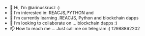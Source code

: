 - 👋 Hi, I’m @arinuskrusz :)
- 👀 I’m interested in: REACJS,PYTHON and 
- 🌱 I’m currently learning .REACJS, Python and blockchain dapps
- 💞️ I’m looking to collaborate on ... blockchain dapps :)
- 📫 How to reach me ... Just call me on telegram :) 12988862202

<!---
arinuskrusz/arinuskrusz is a ✨ special ✨ repository because its `README.md` (this file) appears on your GitHub profile.
You can click the Preview link to take a look at your changes.
--->
